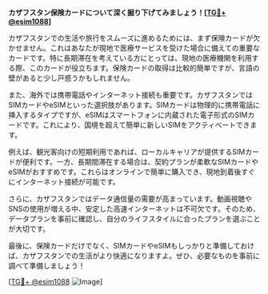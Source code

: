 **カザフスタン保険カードについて深く掘り下げてみましょう！[[TG💪+ @esim1088](https://t.me/s/esim1088)]**

カザフスタンでの生活や旅行をスムーズに進めるためには、まず保険カードが欠かせません。これはあなたが現地で医療サービスを受けた場合に備えての重要なカードです。特に長期滞在を考えている方にとっては、現地の医療機関を利用する際、このカードが役立ちます。保険カードの取得は比較的簡単ですが、言語の壁があると少し戸惑うかもしれません。

また、海外では携帯電話やインターネット接続も重要です。カザフスタンではSIMカードやeSIMといった選択肢があります。SIMカードは物理的に携帯電話に挿入するタイプですが、eSIMはスマートフォンに内蔵された電子形式のSIMカードです。これにより、国境を超えて簡単に新しいSIMをアクティベートできます。

例えば、観光客向けの短期利用であれば、ローカルキャリアが提供するSIMカードが便利です。一方、長期間滞在する場合は、契約プランが柔軟なSIMカードやeSIMがおすすめです。これらはオンラインで簡単に購入でき、現地到着後すぐにインターネット接続が可能です。

さらに、カザフスタンではデータ通信量の需要が高まっています。動画視聴やSNSの使用が増える中、安定した高速インターネットは不可欠です。そのため、データプランを事前に確認し、自分のライフスタイルに合ったプランを選ぶことが大切です。

最後に、保険カードだけでなく、SIMカードやeSIMもしっかりと準備しておけば、カザフスタンでの生活がより快適になりますよ。ぜひ、必要なものを事前に調べて準備しましょう！

[[TG💪+ @esim1088](https://t.me/s/esim1088) ![Image](https://i.postimg.cc/Y0z9fWf4/image.png)]